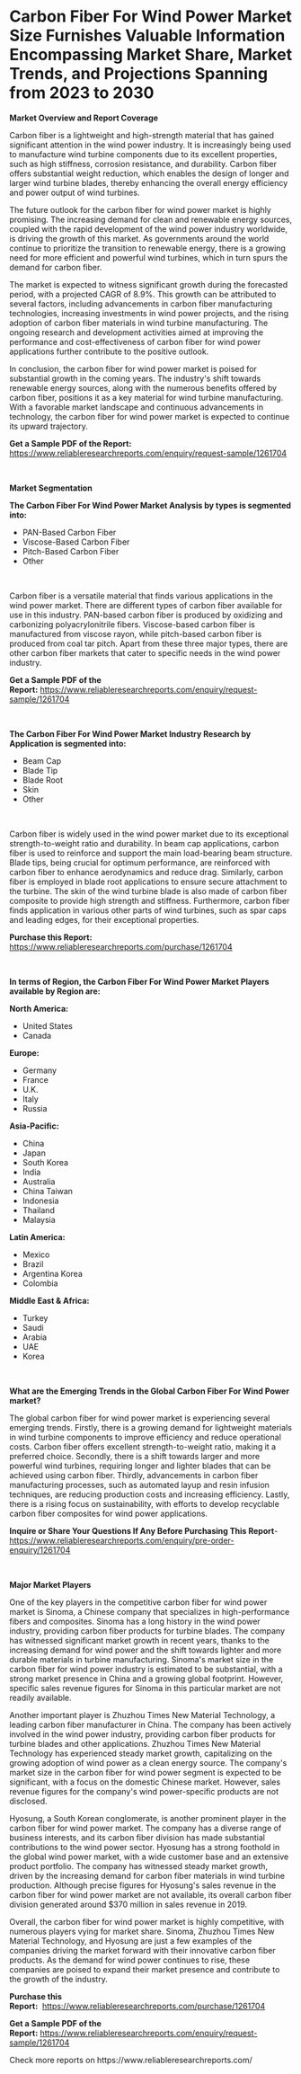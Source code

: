 <p><h1>Carbon Fiber For Wind Power Market Size Furnishes Valuable Information Encompassing Market Share, Market Trends, and Projections Spanning from 2023 to 2030</h1></p><p><strong>Market Overview and Report Coverage</strong></p>
<p><p>Carbon fiber is a lightweight and high-strength material that has gained significant attention in the wind power industry. It is increasingly being used to manufacture wind turbine components due to its excellent properties, such as high stiffness, corrosion resistance, and durability. Carbon fiber offers substantial weight reduction, which enables the design of longer and larger wind turbine blades, thereby enhancing the overall energy efficiency and power output of wind turbines.</p><p>The future outlook for the carbon fiber for wind power market is highly promising. The increasing demand for clean and renewable energy sources, coupled with the rapid development of the wind power industry worldwide, is driving the growth of this market. As governments around the world continue to prioritize the transition to renewable energy, there is a growing need for more efficient and powerful wind turbines, which in turn spurs the demand for carbon fiber.</p><p>The market is expected to witness significant growth during the forecasted period, with a projected CAGR of 8.9%. This growth can be attributed to several factors, including advancements in carbon fiber manufacturing technologies, increasing investments in wind power projects, and the rising adoption of carbon fiber materials in wind turbine manufacturing. The ongoing research and development activities aimed at improving the performance and cost-effectiveness of carbon fiber for wind power applications further contribute to the positive outlook.</p><p>In conclusion, the carbon fiber for wind power market is poised for substantial growth in the coming years. The industry's shift towards renewable energy sources, along with the numerous benefits offered by carbon fiber, positions it as a key material for wind turbine manufacturing. With a favorable market landscape and continuous advancements in technology, the carbon fiber for wind power market is expected to continue its upward trajectory.</p></p>
<p><strong>Get a Sample PDF of the Report:</strong> <a href="https://www.reliableresearchreports.com/enquiry/request-sample/1261704">https://www.reliableresearchreports.com/enquiry/request-sample/1261704</a></p>
<p>&nbsp;</p>
<p><strong>Market Segmentation</strong></p>
<p><strong>The Carbon Fiber For Wind Power Market Analysis by types is segmented into:</strong></p>
<p><ul><li>PAN-Based Carbon Fiber</li><li>Viscose-Based Carbon Fiber</li><li>Pitch-Based Carbon Fiber</li><li>Other</li></ul></p>
<p>&nbsp;</p>
<p><p>Carbon fiber is a versatile material that finds various applications in the wind power market. There are different types of carbon fiber available for use in this industry. PAN-based carbon fiber is produced by oxidizing and carbonizing polyacrylonitrile fibers. Viscose-based carbon fiber is manufactured from viscose rayon, while pitch-based carbon fiber is produced from coal tar pitch. Apart from these three major types, there are other carbon fiber markets that cater to specific needs in the wind power industry.</p></p>
<p><strong>Get a Sample PDF of the Report:</strong>&nbsp;<a href="https://www.reliableresearchreports.com/enquiry/request-sample/1261704">https://www.reliableresearchreports.com/enquiry/request-sample/1261704</a></p>
<p>&nbsp;</p>
<p><strong>The Carbon Fiber For Wind Power Market Industry Research by Application is segmented into:</strong></p>
<p><ul><li>Beam Cap</li><li>Blade Tip</li><li>Blade Root</li><li>Skin</li><li>Other</li></ul></p>
<p>&nbsp;</p>
<p><p>Carbon fiber is widely used in the wind power market due to its exceptional strength-to-weight ratio and durability. In beam cap applications, carbon fiber is used to reinforce and support the main load-bearing beam structure. Blade tips, being crucial for optimum performance, are reinforced with carbon fiber to enhance aerodynamics and reduce drag. Similarly, carbon fiber is employed in blade root applications to ensure secure attachment to the turbine. The skin of the wind turbine blade is also made of carbon fiber composite to provide high strength and stiffness. Furthermore, carbon fiber finds application in various other parts of wind turbines, such as spar caps and leading edges, for their exceptional properties.</p></p>
<p><strong>Purchase this Report:</strong>&nbsp; <a href="https://www.reliableresearchreports.com/purchase/1261704">https://www.reliableresearchreports.com/purchase/1261704</a></p>
<p>&nbsp;</p>
<p><strong>In terms of Region, the Carbon Fiber For Wind Power Market Players available by Region are:</strong></p>
<p>
    <p> <strong> North America: </strong>
        <ul>
            <li>United States</li>
            <li>Canada</li>
        </ul>
        </p> 
    <p> <strong> Europe: </strong>
        <ul>
            <li>Germany</li>
            <li>France</li>
            <li>U.K.</li>
            <li>Italy</li>
            <li>Russia</li>
        </ul>
        </p> 
    <p> <strong> Asia-Pacific: </strong>
        <ul>
            <li>China</li>
            <li>Japan</li>
            <li>South Korea</li>
            <li>India</li>
            <li>Australia</li>
            <li>China Taiwan</li>
            <li>Indonesia</li>
            <li>Thailand</li>
            <li>Malaysia</li>
        </ul>
        </p> 
    <p> <strong> Latin America: </strong>
        <ul>
            <li>Mexico</li>
            <li>Brazil</li>
            <li>Argentina Korea</li>
            <li>Colombia</li>
        </ul>
        </p> 
    <p> <strong> Middle East & Africa: </strong>
        <ul>
            <li>Turkey</li>
            <li>Saudi</li>
            <li>Arabia</li>
            <li>UAE</li>
            <li>Korea</li>
        </ul>
    </p>
    </p>
<p>&nbsp;</p>
<p><strong>What are the Emerging Trends in the Global Carbon Fiber For Wind Power market?</strong></p>
<p><p>The global carbon fiber for wind power market is experiencing several emerging trends. Firstly, there is a growing demand for lightweight materials in wind turbine components to improve efficiency and reduce operational costs. Carbon fiber offers excellent strength-to-weight ratio, making it a preferred choice. Secondly, there is a shift towards larger and more powerful wind turbines, requiring longer and lighter blades that can be achieved using carbon fiber. Thirdly, advancements in carbon fiber manufacturing processes, such as automated layup and resin infusion techniques, are reducing production costs and increasing efficiency. Lastly, there is a rising focus on sustainability, with efforts to develop recyclable carbon fiber composites for wind power applications.</p></p>
<p><strong>Inquire or Share Your Questions If Any Before Purchasing This Report</strong>- <a href="https://www.reliableresearchreports.com/enquiry/pre-order-enquiry/1261704">https://www.reliableresearchreports.com/enquiry/pre-order-enquiry/1261704</a></p>
<p>&nbsp;</p>
<p><strong>Major Market Players</strong></p>
<p><p>One of the key players in the competitive carbon fiber for wind power market is Sinoma, a Chinese company that specializes in high-performance fibers and composites. Sinoma has a long history in the wind power industry, providing carbon fiber products for turbine blades. The company has witnessed significant market growth in recent years, thanks to the increasing demand for wind power and the shift towards lighter and more durable materials in turbine manufacturing. Sinoma's market size in the carbon fiber for wind power industry is estimated to be substantial, with a strong market presence in China and a growing global footprint. However, specific sales revenue figures for Sinoma in this particular market are not readily available.</p><p>Another important player is Zhuzhou Times New Material Technology, a leading carbon fiber manufacturer in China. The company has been actively involved in the wind power industry, providing carbon fiber products for turbine blades and other applications. Zhuzhou Times New Material Technology has experienced steady market growth, capitalizing on the growing adoption of wind power as a clean energy source. The company's market size in the carbon fiber for wind power segment is expected to be significant, with a focus on the domestic Chinese market. However, sales revenue figures for the company's wind power-specific products are not disclosed.</p><p>Hyosung, a South Korean conglomerate, is another prominent player in the carbon fiber for wind power market. The company has a diverse range of business interests, and its carbon fiber division has made substantial contributions to the wind power sector. Hyosung has a strong foothold in the global wind power market, with a wide customer base and an extensive product portfolio. The company has witnessed steady market growth, driven by the increasing demand for carbon fiber materials in wind turbine production. Although precise figures for Hyosung's sales revenue in the carbon fiber for wind power market are not available, its overall carbon fiber division generated around $370 million in sales revenue in 2019.</p><p>Overall, the carbon fiber for wind power market is highly competitive, with numerous players vying for market share. Sinoma, Zhuzhou Times New Material Technology, and Hyosung are just a few examples of the companies driving the market forward with their innovative carbon fiber products. As the demand for wind power continues to rise, these companies are poised to expand their market presence and contribute to the growth of the industry.</p></p>
<p><strong>Purchase this Report:</strong>&nbsp;&nbsp;<a href="https://www.reliableresearchreports.com/purchase/1261704">https://www.reliableresearchreports.com/purchase/1261704</a></p>
<p></p>
<p><strong>Get a Sample PDF of the Report:</strong>&nbsp;<a href="https://www.reliableresearchreports.com/enquiry/request-sample/1261704">https://www.reliableresearchreports.com/enquiry/request-sample/1261704</a></p>
<p>Check more reports on https://www.reliableresearchreports.com/</p>